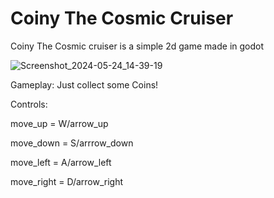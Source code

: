 # Coiny The Cosmic Cruiser
 Coiny The Cosmic cruiser is a simple 2d game made in godot

![Screenshot_2024-05-24_14-39-19](https://github.com/SHADOW-077/Coiny-The-Cosmic-Cruiser/assets/144371189/51e34781-61f4-436a-8340-326ed5e6a147)

Gameplay:
Just collect some Coins!

Controls:

move_up = W/arrow_up

move_down = S/arrrow_down

move_left = A/arrow_left

move_right = D/arrow_right
